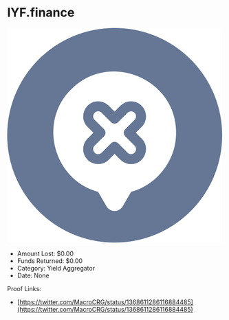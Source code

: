 # IYF.finance
![IYF.finance](/rektimages/IYF.finance.png)
- Amount Lost: $0.00
- Funds Returned: $0.00
- Category: Yield Aggregator
- Date: None



Proof Links:
- [https://twitter.com/MacroCRG/status/1368611286116884485](https://twitter.com/MacroCRG/status/1368611286116884485)


